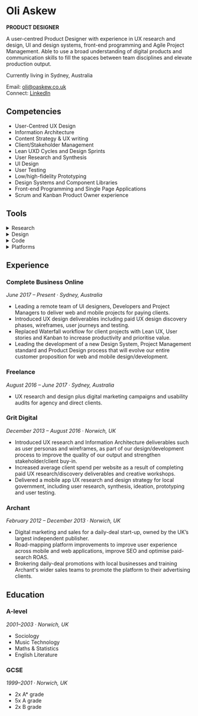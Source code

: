 # Oli Askew

**PRODUCT DESIGNER**

A user-centred Product Designer with experience in UX research and design, UI and design systems, front-end programming and Agile Project Management. Able to use a broad understanding of digital products and communication skills to fill the spaces between team disciplines and elevate production output.

Currently living in Sydney, Australia

Email: oli@oaskew.co.uk\
Connect: [LinkedIn](https://www.linkedin.com/in/oliver-askew-5791a333/)

## Competencies

* User-Centred UX Design
* Information Architecture
* Content Strategy & UX writing
* Client/Stakeholder Management
* Lean UXD Cycles and Design Sprints
* User Research and Synthesis
* UI Design
* User Testing
* Low/high-fidelity Prototyping
* Design Systems and Component Libraries
* Front-end Programming and Single Page Applications
* Scrum and Kanban Product Owner experience

## Tools

<details>
<summary>Research</summary>

* Google Analytics (Google Cert)
* FullStory / HotJar / CrazyEgg
* Hubspot
* Google Optimise

</details>

<details>
<summary>Design</summary>

* Sketch
* InVision
* Framer
* Adobe CC
* Affinity Designer
* FlowMapp
* LucidCharts
* Pen & paper
* Sticky notes

</details>

<details>
<summary>Code</summary>

* HTML5/CSS3/SVG
* JavaScript
* React
* Redux
* Graph QL, SQL & Postgres
* NodeJs
* WebPack
* Git

</details>

<details>
<summary>Platforms</summary>

* WordPress
* Contentful
* Magento
* Adobe BC
* Stripe
* Snipcart
* Zapier

</details>

## Experience

### Complete Business Online

_June 2017 – Present · Sydney, Australia_

* Leading a remote team of UI designers, Developers and Project Managers to deliver web and mobile projects for paying clients.
* Introduced UX design deliverables including paid UX design discovery phases, wireframes, user journeys and testing.
* Replaced Waterfall workflow for client projects with Lean UX, User stories and Kanban to increase productivity and prioritise value.
* Leading the development of a new Design System, Project Management standard and Product Design process that will evolve our entire customer proposition for web and mobile design/development.

### Freelance

_August 2016 – June 2017 · Sydney, Australia_

* UX research and design plus digital marketing campaigns and usability audits for agency and direct clients.

### Grit Digital

_December 2013 – August 2016 · Norwich, UK_

* Introduced UX research and Information Architecture deliverables such as user personas and wireframes, as part of our design/development process to improve the quality of our output and strengthen stakeholder/client buy-in.
* Increased average client spend per website as a result of completing paid UX research/discovery deliverables and creative workshops.
* Delivered a mobile app UX research and design strategy for local government, including user research, synthesis, ideation, prototyping and user testing.

### Archant

_February 2012 – December 2013 · Norwich, UK_

* Digital marketing and sales for a daily-deal start-up, owned by the UK’s largest independent publisher.
* Road-mapping platform improvements to improve user experience across mobile and web applications, improve SEO and optimise paid-search ROAS.
* Brokering daily-deal promotions with local businesses and training Archant's wider sales teams to promote the platform to their advertising clients.

## Education

### A-level

_2001–2003 · Norwich, UK_

* Sociology
* Music Technology
* Maths & Statistics
* English Literature

### GCSE

_1999–2001 · Norwich, UK_

* 2x A\* grade
* 5x A grade
* 2x B grade
